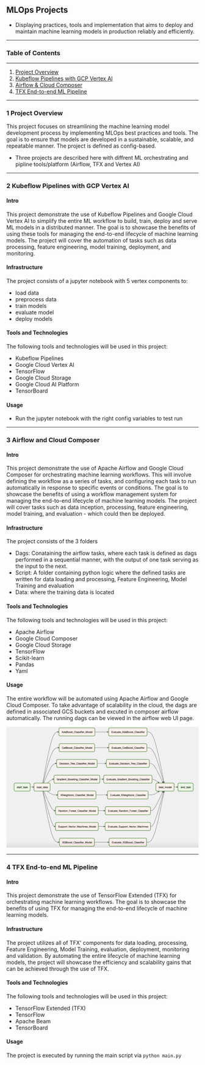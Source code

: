 ## MLOps Projects
- Displaying practices, tools and implementation that aims to deploy and maintain machine learning models in production reliably and efficiently. 
***


### Table of Contents
***
1. [Project Overview](#1-project-overview)
2. [Kubeflow Pipelines with GCP Vertex AI](#2-kubeflow-pipelines-with-gcp-vertex-ai)
3. [Airflow & Cloud Composer](#3-airflow-and-cloud-composer)
4. [TFX End-to-end ML Pipeline](#4-tfx-end-to-end-ml-pipeline)

***
### 1 Project Overview

This project focuses on streamlining the machine learning model development process by implementing MLOps best practices and tools. The goal is to ensure that models are developed in a sustainable, scalable, and repeatable manner. The project is defined as config-based.

- Three projects are described here with diffrent ML orchestrating and pipline tools/platform (Airflow, TFX and Vertex AI)

***
### 2 Kubeflow Pipelines with GCP Vertex AI
#### Intro
This project demonstrate the use of Kubeflow Pipelines and Google Cloud Vertex AI to simplify the entire ML workflow to build, train, deploy and serve ML models in a distributed manner. The goal is to showcase the benefits of using these tools for managing the end-to-end lifecycle of machine learning models. The project will cover the automation of tasks such as data processing, feature engineering, model training, deployment, and monitoring.

#### Infrastructure
The project consists of a jupyter notebook with 5 vertex components to:
- load data
- preprocess data
- train models
- evaluate model
- deploy models

#### Tools and Technologies
The following tools and technologies will be used in this project:
- Kubeflow Pipelines
- Google Cloud Vertex AI
- TensorFlow
- Google Cloud Storage
- Google Cloud AI Platform
- TensorBoard

#### Usage
- Run the jupyter notebook with the right config variables to test run

***
### 3 Airflow and Cloud Composer
#### Intro
This project demonstrate the use of Apache Airflow and Google Cloud Composer for orchestrating machine learning workflows. This will involve defining the workflow as a series of tasks, and configuring each task to run automatically in response to specific events or conditions. The goal is to showcase the benefits of using a workflow management system for managing the end-to-end lifecycle of machine learning models. The project will cover tasks such as data inception, processing, feature engineering, model training, and evaluation - which could then be deployed.

#### Infrastructure
The project consists of the 3 folders
- Dags: Conataining the airflow tasks, where each task is defined as dags performed in a sequential manner, with the output of one task serving as the input to the next.
- Script: A folder containing python logic where the defined tasks are written for data loading and processing, Feature Engineering, Model Training and evaluation
- Data: where the training data is located

#### Tools and Technologies
The following tools and technologies will be used in this project:
- Apache Airflow
- Google Cloud Composer
- Google Cloud Storage
- TensorFlow
- Scikit-learn
- Pandas
- Yaml

#### Usage
The entire workflow will be automated using Apache Airflow and Google Cloud Composer. To take advantage of scalability in the cloud, the dags are defined in associated GCS buckets and excuted in composer airflow automatically. The running dags can be viewed in the airflow web UI page.

![images1](2-Airflow/images/dag_img_2.png)

***
### 4 TFX End-to-end ML Pipeline
#### Intro
This project demonstrate the use of TensorFlow Extended (TFX) for orchestrating machine learning workflows. The goal is to showcase the benefits of using TFX for managing the end-to-end lifecycle of machine learning models.


#### Infrastructure

The project utilizes all of TFX' components for data loading, processing, Feature Engineering, Model Training, evaluation, deployment, monitoring and validation. By automating the entire lifecycle of machine learning models, the project will showcase the efficiency and scalability gains that can be achieved through the use of TFX.


#### Tools and Technologies
The following tools and technologies will be used in this project:
- TensorFlow Extended (TFX)
- TensorFlow
- Apache Beam
- TensorBoard

#### Usage
The project is executed by running the main script via `python main.py` 
